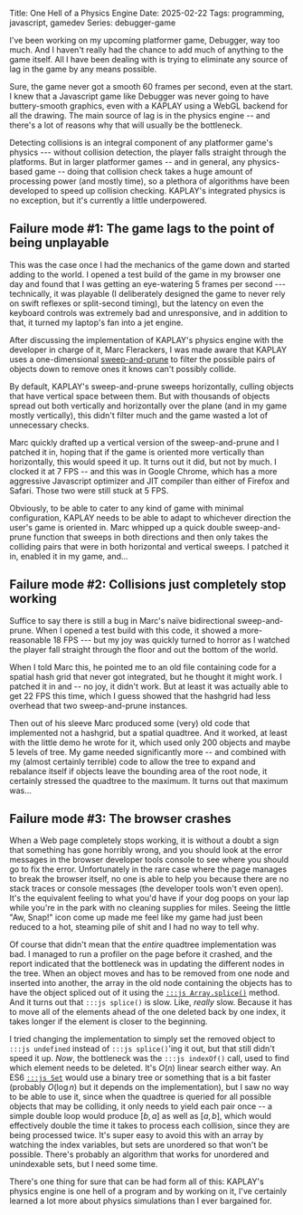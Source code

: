 Title: One Hell of a Physics Engine
Date: 2025-02-22
Tags: programming, javascript, gamedev
Series: debugger-game

I've been working on my upcoming platformer game, Debugger, way too much. And I haven't really had the chance to add much of anything to the game itself. All I have been dealing with is trying to eliminate any source of lag in the game by any means possible.

Sure, the game never got a smooth 60 frames per second, even at the start. I knew that a Javascript game like Debugger was never going to have buttery-smooth graphics, even with a KAPLAY using a WebGL backend for all the drawing. The main source of lag is in the physics engine -- and there's a lot of reasons why that will usually be the bottleneck.

Detecting collisions is an integral component of any platformer game's physics --- without collision detection, the player falls straight through the platforms. But in larger platformer games -- and in general, any physics-based game -- doing that collision check takes a huge amount of processing power (and mostly time), so a plethora of algorithms have been developed to speed up collision checking. KAPLAY's integrated physics is no exception, but it's currently a little underpowered.

## Failure mode #1: The game lags to the point of being unplayable

This was the case once I had the mechanics of the game down and started adding to the world. I opened a test build of the game in my browser one day and found that I was getting an eye-watering 5 frames per second --- technically, it was playable (I deliberately designed the game to never rely on swift reflexes or split-second timing), but the latency on even the keyboard controls was extremely bad and unresponsive, and in addition to that, it turned my laptop's fan into a jet engine.

After discussing the implementation of KAPLAY's physics engine with the developer in charge of it, Marc Flerackers, I was made aware that KAPLAY uses a one-dimensional [sweep-and-prune](https://en.wikipedia.org/wiki/Sweep_and_prune) to filter the possible pairs of objects down to remove ones it knows can't possibly collide.

By default, KAPLAY's sweep-and-prune sweeps horizontally, culling objects that have vertical space between them. But with thousands of objects spread out both vertically and horizontally over the plane (and in my game mostly vertically), this didn't filter much and the game wasted a lot of unnecessary checks.

Marc quickly drafted up a vertical version of the sweep-and-prune and I patched it in, hoping that if the game is oriented more vertically than horizontally, this would speed it up. It turns out it did, but not by much. I clocked it at 7 FPS -- and this was in Google Chrome, which has a more aggressive Javascript optimizer and JIT compiler than either of Firefox and Safari. Those two were still stuck at 5 FPS.

Obviously, to be able to cater to any kind of game with minimal configuration, KAPLAY needs to be able to adapt to whichever direction the user's game is oriented in. Marc whipped up a quick double sweep-and-prune function that sweeps in both directions and then only takes the colliding pairs that were in both horizontal and vertical sweeps. I patched it in, enabled it in my game, and...

## Failure mode #2: Collisions just completely stop working

Suffice to say there is still a bug in Marc's na&iuml;ve bidirectional sweep-and-prune. When I opened a test build with this code, it showed a more-reasonable 18 FPS --- but my joy was quickly turned to horror as I watched the player fall straight through the floor and out the bottom of the world.

When I told Marc this, he pointed me to an old file containing code for a spatial hash grid that never got integrated, but he thought it might work. I patched it in and -- no joy, it didn't work. But at least it was actually able to get 22 FPS this time, which I guess showed that the hashgrid had less overhead that two sweep-and-prune instances.

Then out of his sleeve Marc produced some (very) old code that implemented not a hashgrid, but a spatial quadtree. And it worked, at least with the little demo he wrote for it, which used only 200 objects and maybe 5 levels of tree. My game needed significantly more -- and combined with my (almost certainly terrible) code to allow the tree to expand and rebalance itself if objects leave the bounding area of the root node, it certainly stressed the quadtree to the maximum. It turns out that maximum was...

## Failure mode #3: The browser crashes

When a Web page completely stops working, it is without a doubt a sign that something has gone horribly wrong, and you should look at the error messages in the browser developer tools console to see where you should go to fix the error. Unfortunately in the rare case where the page manages to break the browser itself, no one is able to help you because there are no stack traces or console messages (the developer tools won't even open). It's the equivalent feeling to what you'd have if your dog poops on your lap while you're in the park with no cleaning supplies for miles. Seeing the little "Aw, Snap!" icon come up made me feel like my game had just been reduced to a hot, steaming pile of shit and I had no way to tell why.

Of course that didn't mean that the *entire* quadtree implementation was bad. I managed to run a profiler on the page before it crashed, and the report indicated that the bottleneck was in updating the different nodes in the tree. When an object moves and has to be removed from one node and inserted into another, the array in the old node containing the objects has to have the object spliced out of it using the [`:::js Array.splice()`][splice] method. And it turns out that `:::js splice()` is slow. Like, *really* slow. Because it has to move all of the elements ahead of the one deleted back by one index, it takes longer if the element is closer to the beginning.

I tried changing the implementation to simply set the removed object to `:::js undefined` instead of `:::js splice()`'ing it out, but that still didn't speed it up. *Now*, the bottleneck was the `:::js indexOf()` call, used to find which element needs to be deleted. It's $O\left(n\right)$ linear search either way. An ES6 [`:::js Set`][Set] would use a binary tree or something that is a bit faster (probably $O\left(\log n\right)$ but it depends on the implementation), but I saw no way to be able to use it, since when the quadtree is queried for all possible objects that may be colliding, it only needs to yield each pair once -- a simple double loop would produce $[b, a]$ as well as $[a, b]$, which would effectively double the time it takes to process each collision, since they are being processed twice. It's super easy to avoid this with an array by watching the index variables, but sets are unordered so that won't be possible. There's probably an algorithm that works for unordered and unindexable sets, but I need some time.

There's one thing for sure that can be had form all of this: KAPLAY's physics engine is one hell of a program and by working on it, I've certainly learned a lot more about physics simulations than I ever bargained for.

[splice]: https://developer.mozilla.org/en-US/docs/Web/JavaScript/Reference/Global_Objects/Array/splice
[Set]: https://developer.mozilla.org/en-US/docs/Web/JavaScript/Reference/Global_Objects/Set
